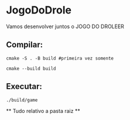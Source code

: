 # JogoDoDrole

Vamos desenvolver juntos o JOGO DO DROLEER

## Compilar:

```
cmake -S . -B build #primeira vez somente

cmake --build build
```

## Executar:
```
./build/game
```

** Tudo relativo a pasta raiz **